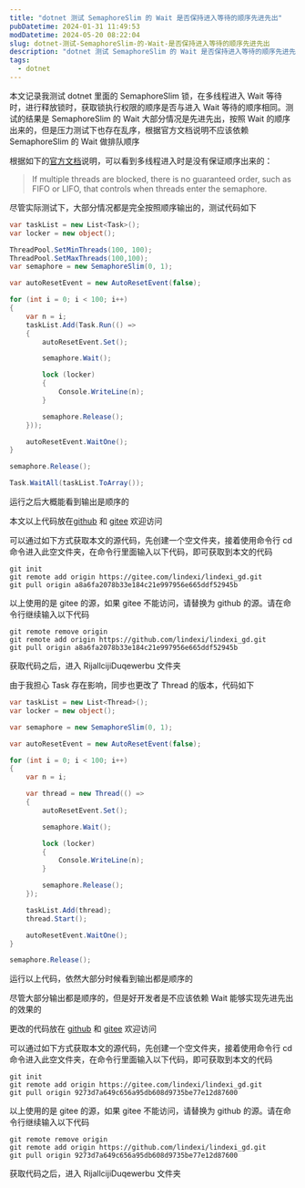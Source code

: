 ```yaml
---
title: "dotnet 测试 SemaphoreSlim 的 Wait 是否保持进入等待的顺序先进先出"
pubDatetime: 2024-01-31 11:49:53
modDatetime: 2024-05-20 08:22:04
slug: dotnet-测试-SemaphoreSlim-的-Wait-是否保持进入等待的顺序先进先出
description: "dotnet 测试 SemaphoreSlim 的 Wait 是否保持进入等待的顺序先进先出"
tags:
  - dotnet
---
```





本文记录我测试 dotnet 里面的 SemaphoreSlim 锁，在多线程进入 Wait 等待时，进行释放锁时，获取锁执行权限的顺序是否与进入 Wait 等待的顺序相同。测试的结果是 SemaphoreSlim 的 Wait 大部分情况是先进先出，按照 Wait 的顺序出来的，但是压力测试下也存在乱序，根据官方文档说明不应该依赖 SemaphoreSlim 的 Wait 做排队顺序

<!--more-->


<!-- CreateTime:2024/1/31 19:49:53 -->

<!-- 发布 -->
<!-- 博客 -->

根据如下的[官方文档](https://learn.microsoft.com/en-us/dotnet/api/system.threading.semaphoreslim)说明，可以看到多线程进入时是没有保证顺序出来的：

> If multiple threads are blocked, there is no guaranteed order, such as FIFO or LIFO, that controls when threads enter the semaphore.

尽管实际测试下，大部分情况都是完全按照顺序输出的，测试代码如下

```csharp
var taskList = new List<Task>();
var locker = new object();

ThreadPool.SetMinThreads(100, 100);
ThreadPool.SetMaxThreads(100,100);
var semaphore = new SemaphoreSlim(0, 1);

var autoResetEvent = new AutoResetEvent(false);

for (int i = 0; i < 100; i++)
{
    var n = i;
    taskList.Add(Task.Run(() =>
    {
        autoResetEvent.Set();

        semaphore.Wait();

        lock (locker)
        {
            Console.WriteLine(n);
        }

        semaphore.Release();
    }));

    autoResetEvent.WaitOne();
}

semaphore.Release();

Task.WaitAll(taskList.ToArray());
```

运行之后大概能看到输出是顺序的

本文以上代码放在[github](https://github.com/lindexi/lindexi_gd/tree/a8a6fa2078b33e184c21e997956e665ddf52945b/RijallcijiDuqewerbu) 和 [gitee](https://gitee.com/lindexi/lindexi_gd/tree/a8a6fa2078b33e184c21e997956e665ddf52945b/RijallcijiDuqewerbu) 欢迎访问

可以通过如下方式获取本文的源代码，先创建一个空文件夹，接着使用命令行 cd 命令进入此空文件夹，在命令行里面输入以下代码，即可获取到本文的代码

```
git init
git remote add origin https://gitee.com/lindexi/lindexi_gd.git
git pull origin a8a6fa2078b33e184c21e997956e665ddf52945b
```

以上使用的是 gitee 的源，如果 gitee 不能访问，请替换为 github 的源。请在命令行继续输入以下代码

```
git remote remove origin
git remote add origin https://github.com/lindexi/lindexi_gd.git
git pull origin a8a6fa2078b33e184c21e997956e665ddf52945b
```

获取代码之后，进入 RijallcijiDuqewerbu 文件夹

由于我担心 Task 存在影响，同步也更改了 Thread 的版本，代码如下

```csharp
var taskList = new List<Thread>();
var locker = new object();

var semaphore = new SemaphoreSlim(0, 1);

var autoResetEvent = new AutoResetEvent(false);

for (int i = 0; i < 100; i++)
{
    var n = i;

    var thread = new Thread(() =>
    {
        autoResetEvent.Set();

        semaphore.Wait();

        lock (locker)
        {
            Console.WriteLine(n);
        }

        semaphore.Release();
    });

    taskList.Add(thread);
    thread.Start();

    autoResetEvent.WaitOne();
}

semaphore.Release();
```

运行以上代码，依然大部分时候看到输出都是顺序的

尽管大部分输出都是顺序的，但是好开发者是不应该依赖 Wait 能够实现先进先出的效果的

更改的代码放在 [github](https://github.com/lindexi/lindexi_gd/tree/9273d7a649c656a95db608d9735be77e12d87600/RijallcijiDuqewerbu) 和 [gitee](https://gitee.com/lindexi/lindexi_gd/tree/9273d7a649c656a95db608d9735be77e12d87600/RijallcijiDuqewerbu) 欢迎访问

可以通过如下方式获取本文的源代码，先创建一个空文件夹，接着使用命令行 cd 命令进入此空文件夹，在命令行里面输入以下代码，即可获取到本文的代码

```
git init
git remote add origin https://gitee.com/lindexi/lindexi_gd.git
git pull origin 9273d7a649c656a95db608d9735be77e12d87600
```

以上使用的是 gitee 的源，如果 gitee 不能访问，请替换为 github 的源。请在命令行继续输入以下代码

```
git remote remove origin
git remote add origin https://github.com/lindexi/lindexi_gd.git
git pull origin 9273d7a649c656a95db608d9735be77e12d87600
```

获取代码之后，进入 RijallcijiDuqewerbu 文件夹

